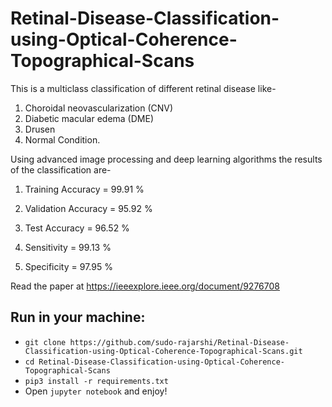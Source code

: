 # Retinal-Disease-Classification-using-Optical-Coherence-Topographical-Scans
This is a multiclass classification of different retinal disease like-
1. Choroidal neovascularization (CNV)
2. Diabetic macular edema (DME)
3. Drusen
4. Normal Condition.

Using advanced image processing and deep learning algorithms the results of the classification are-
1. Training Accuracy = 99.91 %
2. Validation Accuracy = 95.92 %
3. Test Accuracy = 96.52 %

4. Sensitivity = 99.13 %
5. Specificity = 97.95 %

Read the paper at https://ieeexplore.ieee.org/document/9276708

## Run in your machine:
* `git clone https://github.com/sudo-rajarshi/Retinal-Disease-Classification-using-Optical-Coherence-Topographical-Scans.git`
* `cd Retinal-Disease-Classification-using-Optical-Coherence-Topographical-Scans`
* `pip3 install -r requirements.txt`
* Open `jupyter notebook` and enjoy!
